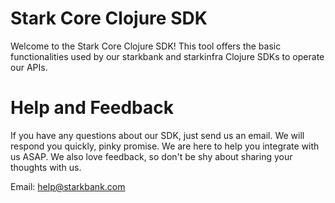 # Stark Core Clojure SDK

Welcome to the Stark Core Clojure SDK!
This tool offers the basic functionalities used by our starkbank and starkinfra Clojure SDKs to operate our APIs. 

# Help and Feedback

If you have any questions about our SDK, just send us an email.
We will respond you quickly, pinky promise. We are here to help you integrate with us ASAP.
We also love feedback, so don't be shy about sharing your thoughts with us.

Email: help@starkbank.com